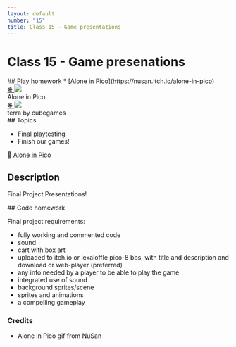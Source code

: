 ```yaml
---
layout: default
number: "15"
title: Class 15 - Game presentations
---
```


# Class 15 - Game presenations

<div class="emulation" markdown="1">
## Play homework
* [Alone in Pico](https://nusan.itch.io/alone-in-pico)
</div>

<div class="img" markdown="1">
<span class="imgRef"><a href="https://nusan.itch.io/alone-in-pico"> &#x274B; </a></span>
<img src="{{ site.baseurl }}/assets/img/alone.gif">
<figcaption>Alone in Pico</figcaption>
</div>

<div class="img2" markdown="1">
<span class="imgRef"><a href="https://cubeegames.itch.io/terra-a-terraria-demake"> &#x274B; </a></span>
<img src="{{ site.baseurl }}/assets/img/terra.gif">
  <figcaption>terra by cubegames</figcaption>
</div>

<div class="themes" markdown="1">
## Topics

* Final playtesting
* Finish our games!

</div>

<div class="description" markdown="1">
<div class="summaries" markdown="1"><a target="" href="https://nusan.itch.io/alone-in-pico"> 🧟 Alone in Pico</a>
</div>

## Description

Final Project Presentations!


</div>

<div class="readings" markdown="1">
## Code homework

Final project requirements:

* fully working and commented code
* sound
* cart with box art 
* uploaded to itch.io or lexaloffle pico-8 bbs, with title and description and download or web-player (preferred)
* any info needed by a player to be able to play the game
* integrated use of sound
* background sprites/scene
* sprites and animations
* a compelling gameplay

### Credits

* Alone in Pico gif from NuSan

</div>

